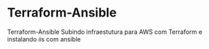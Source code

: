 # Terraform-Ansible
Terraform-Ansible
Subindo infraestutura para AWS com Terraform e instalando iis com ansible
